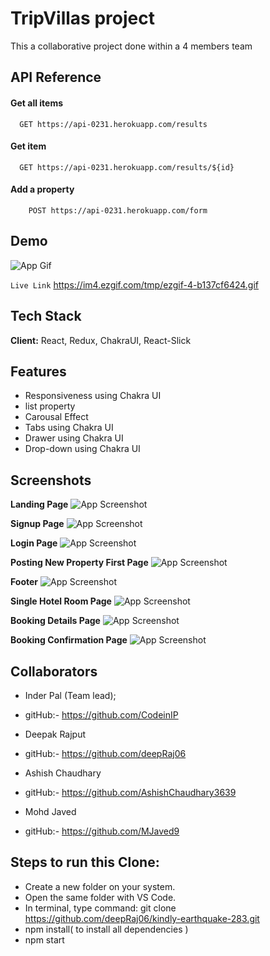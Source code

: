
# TripVillas project

This a collaborative project done within a 4 members team

## API Reference

#### Get all items

```http
  GET https://api-0231.herokuapp.com/results
```

#### Get item

```http
  GET https://api-0231.herokuapp.com/results/${id}
```
#### Add a property
``` http
    POST https://api-0231.herokuapp.com/form
```

## Demo
![App Gif](https://im4.ezgif.com/tmp/ezgif-4-b137cf6424.gif)

`Live Link` https://im4.ezgif.com/tmp/ezgif-4-b137cf6424.gif

## Tech Stack

**Client:** React, Redux, ChakraUI, React-Slick



## Features

- Responsiveness using Chakra UI
- list property
- Carousal Effect
- Tabs using Chakra UI
- Drawer using Chakra UI
- Drop-down using Chakra UI

## Screenshots

**Landing Page**
![App Screenshot](https://github.com/deepRaj06/kindly-earthquake-283/blob/master/Screenshots/LandingPage.png?raw=true)

**Signup Page**
![App Screenshot](https://github.com/deepRaj06/kindly-earthquake-283/blob/master/Screenshots/SignupForm.png?raw=true)

**Login Page**
![App Screenshot](https://github.com/deepRaj06/kindly-earthquake-283/blob/master/Screenshots/LoginForm.png?raw=true)

**Posting New Property First Page**
![App Screenshot](https://github.com/deepRaj06/kindly-earthquake-283/blob/master/Screenshots/PostingNewProperty.png?raw=true)

**Footer**
![App Screenshot](https://github.com/deepRaj06/kindly-earthquake-283/blob/master/Screenshots/Footer.png?raw=true)

**Single Hotel Room Page**
![App Screenshot](https://github.com/deepRaj06/kindly-earthquake-283/blob/master/Screenshots/IndividualRoomDetails.png?raw=true)

**Booking Details Page**
![App Screenshot](https://github.com/deepRaj06/kindly-earthquake-283/blob/master/Screenshots/BookingDetails.png?raw=true)

**Booking Confirmation Page**
![App Screenshot](https://github.com/deepRaj06/kindly-earthquake-283/blob/master/Screenshots/BookingConfirmation.png?raw=true)


## Collaborators
- Inder Pal  (Team lead);
- gitHub:- https://github.com/CodeinIP

- Deepak Rajput 
- gitHub:- https://github.com/deepRaj06

- Ashish Chaudhary
- gitHub:- https://github.com/AshishChaudhary3639

- Mohd Javed
- gitHub:- https://github.com/MJaved9

## Steps to run this Clone:
- Create a new folder on your system.
- Open the same folder with VS Code.
- In terminal, type command: git clone https://github.com/deepRaj06/kindly-earthquake-283.git
- npm install( to install all dependencies )
- npm start
